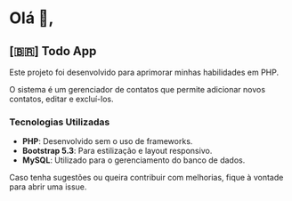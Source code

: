 # Olá 👋,

## [🇧🇷] Todo App

Este projeto foi desenvolvido para aprimorar minhas habilidades em PHP.

O sistema é um gerenciador de contatos que permite adicionar novos contatos, editar e excluí-los.

### Tecnologias Utilizadas

- **PHP**: Desenvolvido sem o uso de frameworks.
- **Bootstrap 5.3**: Para estilização e layout responsivo.
- **MySQL**: Utilizado para o gerenciamento do banco de dados.

Caso tenha sugestões ou queira contribuir com melhorias, fique à vontade para abrir uma issue.
